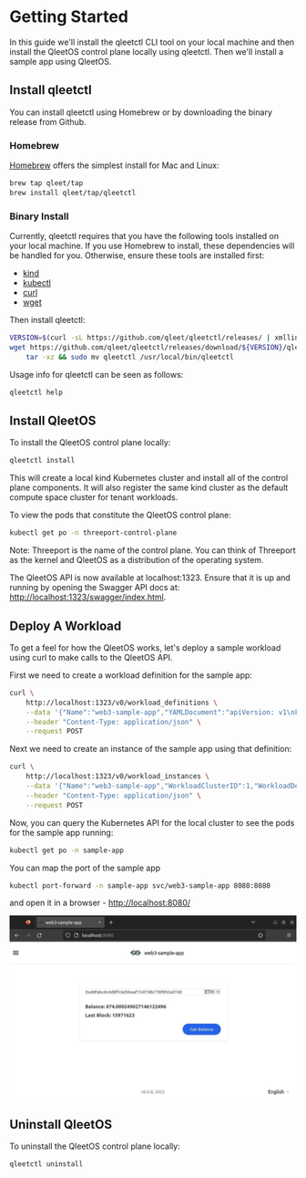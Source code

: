 # Getting Started

In this guide we'll install the qleetctl CLI tool on your local machine and then
install the QleetOS control plane locally using qleetctl.  Then we'll install a
sample app using QleetOS.

## Install qleetctl

You can install qleetctl using Homebrew or by downloading the binary release from
Github.

### Homebrew

[Homebrew](https://brew.sh/) offers the simplest install for Mac and Linux:

```bash
brew tap qleet/tap
brew install qleet/tap/qleetctl
```

### Binary Install

Currently, qleetctl requires that you have the following tools installed on your
local machine.  If you use Homebrew to install, these dependencies will be
handled for you.  Otherwise, ensure these tools are installed first:

* [kind](https://kind.sigs.k8s.io/docs/user/quick-start/#installation)
* [kubectl](https://kubernetes.io/docs/tasks/tools/#kubectl)
* [curl](https://help.ubidots.com/en/articles/2165289-learn-how-to-install-run-curl-on-windows-macosx-linux)
* [wget](https://www.gnu.org/software/wget/)

Then install qleetctl:

```bash
VERSION=$(curl -sL https://github.com/qleet/qleetctl/releases/ | xmllint -html -xpath '//a[contains(@href, "releases")]/text()' - 2> /dev/null | grep -P '^v' | head -n1)
wget https://github.com/qleet/qleetctl/releases/download/${VERSION}/qleetctl_${VERSION}_$(echo $(uname))_$(uname -m).tar.gz -O - |\
    tar -xz && sudo mv qleetctl /usr/local/bin/qleetctl
```

Usage info for qleetctl can be seen as follows:

```bash
qleetctl help
```

## Install QleetOS

To install the QleetOS control plane locally:

```bash
qleetctl install
```

This will create a local kind Kubernetes cluster and install all of the control
plane components.  It will also register the same kind cluster as the default
compute space cluster for tenant workloads.

To view the pods that constitute the QleetOS control plane:

```bash
kubectl get po -n threeport-control-plane
```

Note: Threeport is the name of the control plane.  You can think of Threeport as
the kernel and QleetOS as a distribution of the operating system.

The QleetOS API is now available at localhost:1323.  Ensure that it is up and
running by opening the Swagger API docs at:
[http://localhost:1323/swagger/index.html](http://localhost:1323/swagger/index.html).

## Deploy A Workload

To get a feel for how the QleetOS works, let's deploy a sample workload using
curl to make calls to the QleetOS API.

First we need to create a workload definition for the sample app:

```bash
curl \
    http://localhost:1323/v0/workload_definitions \
    --data '{"Name":"web3-sample-app","YAMLDocument":"apiVersion: v1\nkind: Namespace\nmetadata:\n  name: sample-app\n---\napiVersion: v1\nkind: ConfigMap\nmetadata:\n  name: web3-sample-app-config\n  namespace: sample-app\ndata:\n  rpc.endpoint: https://compatible-greatest-energy.discover.quiknode.pro/47ac872f53b4c944c4000778f004280c9172eda8/\n---\napiVersion: apps/v1\nkind: Deployment\nmetadata:\n  name: web3-sample-app\n  namespace: sample-app\nspec:\n  selector:\n    matchLabels:\n      app: web3-sample\n  replicas: 2\n  template:\n    metadata:\n      labels:\n        app: web3-sample\n    spec:\n      containers:\n        - name: web3-sample-app\n          image: ghcr.io/qleet/web3-sample-app:v0.0.8\n          imagePullPolicy: IfNotPresent\n          env:\n            - name: PORT\n              value: '8080'\n            - name: VITE_RPC_ENDPOINT\n              valueFrom:\n                configMapKeyRef:\n                  name: web3-sample-app-config\n                  key: rpc.endpoint\n          ports:\n            - containerPort: 8080\n          resources:\n            requests:\n              cpu: '1m'\n              memory: '6Mi'\n            limits:\n              cpu: '3m'\n              memory: '8Mi'\n      restartPolicy: Always\n---\napiVersion: v1\nkind: Service\nmetadata:\n  name: web3-sample-app\n  namespace: sample-app\nspec:\n  selector:\n    app: web3-sample\n  ports:\n    - protocol: TCP\n      port: 8080\n      targetPort: 8080\n\n","UserID":1}' \
    --header "Content-Type: application/json" \
    --request POST
```

Next we need to create an instance of the sample app using that definition:

```bash
curl \
    http://localhost:1323/v0/workload_instances \
    --data '{"Name":"web3-sample-app","WorkloadClusterID":1,"WorkloadDefinitionID":1}' \
    --header "Content-Type: application/json" \
    --request POST
```

Now, you can query the Kubernetes API for the local cluster to see the pods for
the sample app running:

```bash
kubectl get po -n sample-app
```

You can map the port of the sample app
```bash
kubectl port-forward -n sample-app svc/web3-sample-app 8080:8080
```

 and open it in a browser - [http://localhost:8080/](http://localhost:8080/)
 
![web3-sample-app](img/web3-sample-app.jpg)


## Uninstall QleetOS

To uninstall the QleetOS control plane locally:

```bash
qleetctl uninstall
```